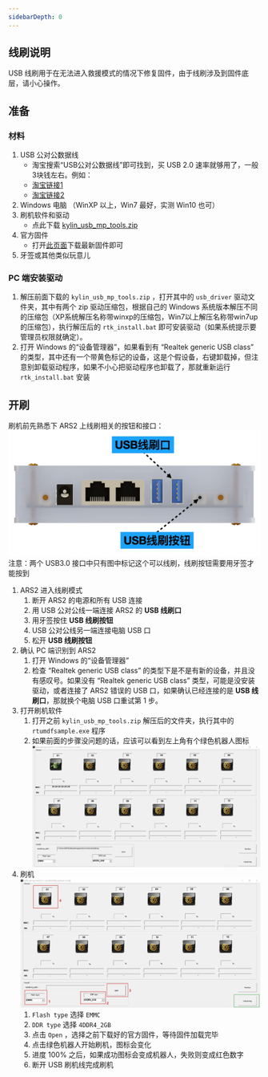 ```yaml
---
sidebarDepth: 0
---
```



## 线刷说明
USB 线刷用于在无法进入救援模式的情况下修复固件，由于线刷涉及到固件底层，请小心操作。

## 准备
### 材料
1. USB 公对公数据线
   * 淘宝搜索“USB公对公数据线”即可找到，买 USB 2.0 速率就够用了，一般3块钱左右。例如：
   * [淘宝链接1](https://detail.tmall.com/item.htm?id=631625775896&skuId=4665820150311)
   * [淘宝链接2](https://detail.tmall.com/item.htm?id=632232271315&skuId=4677841843502)
2. Windows 电脑 （WinXP 以上，Win7 最好，实测 Win10 也可）
3. 刷机软件和驱动
   * 点此下载 [kylin_usb_mp_tools.zip](https://fw.koolcenter.com/binary/other-tools/kylin_usb_mp_tools.zip)
4. 官方固件
   * 打开[此页面](https://fw.koolcenter.com/iStoreOS/ars2/)下载最新固件即可
5. 牙签或其他类似玩意儿

### PC 端安装驱动
1. 解压前面下载的 `kylin_usb_mp_tools.zip` ，打开其中的 `usb_driver` 驱动文件夹，其中有两个 zip 驱动压缩包，根据自己的 Windows 系统版本解压不同的压缩包（XP系统解压名称带winxp的压缩包，Win7以上解压名称带win7up的压缩包），执行解压后的 `rtk_install.bat` 即可安装驱动（如果系统提示要管理员权限就确定）。
2. 打开 Windows 的“设备管理器”，如果看到有 “Realtek generic USB class” 的类型，其中还有一个带黄色标记的设备，这是个假设备，右键卸载掉，但注意别卸载驱动程序，如果不小心把驱动程序也卸载了，那就重新运行 `rtk_install.bat` 安装

## 开刷
刷机前先熟悉下 ARS2 上线刷相关的按钮和接口：
![ARS2 线刷接口](./usb_flash/ars2_interface.jpg)
注意：两个 USB3.0 接口中只有图中标记这个可以线刷，线刷按钮需要用牙签才能按到

1. ARS2 进入线刷模式
    1. 断开 ARS2 的电源和所有 USB 连接
    2. 用 USB 公对公线一端连接 ARS2 的 **USB 线刷口**
    2. 用牙签按住 **USB 线刷按钮**
    3. USB 公对公线另一端连接电脑 USB 口
    4. 松开 **USB 线刷按钮**
2. 确认 PC 端识别到 ARS2
    1. 打开 Windows 的“设备管理器”
    2. 检查 “Realtek generic USB class” 的类型下是不是有新的设备，并且没有感叹号。如果没有 “Realtek generic USB class” 类型，可能是没安装驱动，或者连接了 ARS2 错误的 USB 口，如果确认已经连接的是 **USB 线刷口**，那就换个电脑 USB 口重试第 1 步。
3. 打开刷机软件
    1. 打开之前 `kylin_usb_mp_tools.zip` 解压后的文件夹，执行其中的 `rtumdfsample.exe` 程序
    2. 如果前面的步骤没问题的话，应该可以看到左上角有个绿色机器人图标 ![刷机软件已发现设备](./usb_flash/s1.jpg)
4. 刷机 ![刷机软件操作步骤](./usb_flash/s2.jpg)
    1. `Flash type` 选择 `EMMC`
    2. `DDR type` 选择 `4DDR4_2GB`
    3. 点击 `Open` ，选择之前下载好的官方固件，等待固件加载完毕
    4. 点击绿色机器人开始刷机，图标会变化
    5. 进度 100% 之后，如果成功图标会变成机器人，失败则变成红色数字
    6. 断开 USB 刷机线完成刷机
